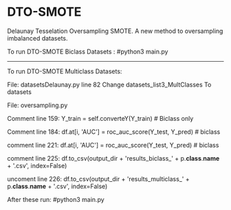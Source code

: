 # DTO-SMOTE
Delaunay Tesselation Oversampling SMOTE.
A new method to oversampling imbalanced datasets.

To run DTO-SMOTE Biclass Datasets :
#python3 main.py

-----------------------------------------------
To run DTO-SMOTE Multiclass Datasets:

File: datasetsDelaunay.py line 82
Change 
datasets_list3_MultClasses
To
datasets

File: oversampling.py

Comment line 159: 
Y_train = self.converteY(Y_train)  # Biclass only

Comment line 184:
df.at[i, 'AUC'] = roc_auc_score(Y_test, Y_pred)  # biclass

comment line 221:
df.at[i, 'AUC'] = roc_auc_score(Y_test, Y_pred)  # biclass

comment line 225:
df.to_csv(output_dir + 'results_biclass_' + p.__class__.__name__ + '.csv', index=False)

uncoment line 226:
df.to_csv(output_dir + 'results_multiclass_' + p.__class__.__name__ + '.csv', index=False)

After these run:
#python3 main.py




